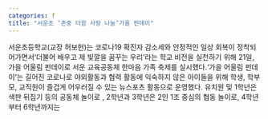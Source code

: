 ```yaml
---
categories: f
title: "서운초 ‘존중 더함 사랑 나눔’가을 펀데이"
---
```

서운초등학교(교장 허보헌)는 코로나19 확진자 감소세와 안정적인 일상 회복이 정착되어가면서‘더불어 배우고 제 빛깔을 꿈꾸는 우리’라는 학교 비전을 실천하기 위해 21일, 가을 어울림 펀데이로 서운 교육공동체 한마음 가족 축제를 실시했다.‘가을 어울림 펀데이’는 길어진 코로나로 야외활동과 협력 활동에 익숙하지 않은 아이들을 위해 학생, 학부모, 교직원이 즐겁게 어우러질 수 있는 뉴스포츠 활동으로 운영했다. 유치원 및 1학년은 색판 뒤집기 등의 공동체 놀이로 , 2학년과 3학년은 2인 1조 중심의 협동 놀이로, 4학년부터 6학년까지는